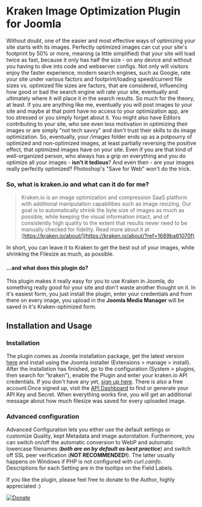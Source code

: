 # Kraken Image Optimization Plugin for Joomla

Without doubt, one of the easier and most effective ways of optimizing your site starts with its images. Perfectly optimized images can cut your site's footprint by 50% or more, meaning (a little simplified) that your site will load twice as fast, because it only has half the size - on any device and without you having to dive into code and webserver configs.
Not only will visitors enjoy the faster experience, modern search engines, such as Google, rate your site under various factors and footprint/loading speed/current file sizes vs. optimized file sizes are factors, that are considered, influencing how good or bad the search engine will rate your site, eventually and ultimately where it will place it in the search results.
So much for the theory, at least. If you are anything like me, eventually you will post images to your site and maybe at that point have no access to your optimization app, are too stressed or you simply forget about it. You might also have Editors contributing to your site, who see even less motivation in optimizing their images or are simply "not tech savvy" and don't trust their skills to do image optimization.
So, eventually, your /images folder ends up as a potpourry of optimized and non-optimized images, at least partially reversing the positive effect, that optimized images have on your site. 
Even if you are that kind of well-organized person, who always has a grip on everything and you do optimize all your images - **isn't it tedious**? And even then - are your images really perfectly optimized? Photoshop's "Save for Web" won't do the trick.

### So, what is kraken.io and what can it do for me?
>Kraken.io is an image optimization and compression SaaS platform with additional manipulation capabilities such as image resizing. Our goal is to automatically shrink the byte size of images as much as possible, while keeping the visual information intact, and of consistently high quality to the extent that results never need to be manually checked for fidelity.
Read more about it at [https://kraken.io/about/](https://kraken.io/about/?ref=1689ba61070f)

In short, you can leave it to Kraken to get the best out of your images, while shrinking the Filesize as much, as possible.

#### ...and what does this plugin do?
This plugin makes it really easy for you to use Kraken in Joomla, do something really good for your site and don't waste another thought on it. In it's easiest form, you just install the plugin, enter your credentials and from there on every image, you upload in the **Joomla Media Manager** will be saved in it's Kraken-optimized form. 

## Installation and Usage

### Installation
The plugin comes as Joomla installation package, get the latest version [here](https://github.com/pAnd0rASBG/plg_kraken/releases) and install using the Joomla installer (Extensions > manage > install). After the installation has finished, go to the configuration (System > plugins, then search for "kraken"), enable the Plugin and enter your kraken.io API credentials. 
If you don't have any yet, [sign up here](https://kraken.io/signup/?ref=1689ba61070f). There is also a free account.Once signed up, visit the [API Dashboard](https://kraken.io/account/api-credentials/?ref=1689ba61070f) to find or generate your API Key and Secret.
When everything works fine, you will get an additional message about how much filesize was saved for every uploaded image.

### Advanced configuration
Advanced Configuration lets you either use the default settings or customize Quality, kept Metadata and image autorotation. 
Furthermore, you can switch on/off the automatic conversion to WebP and automatic lowercase filenames (**_both are on by default as best practice_**) and switch off SSL peer verification (**NOT RECOMMENDED!**). The latter usually happens on Windows if PHP is not configured with _curl.cainfo_.   
Descriptions for each Setting are in the tooltips on the Field Labels.


If you like the plugin, please feel free to donate to the Author, highly appreciated :)

[![Donate](https://www.paypalobjects.com/en_US/i/btn/btn_donateCC_LG.gif)](https://www.paypal.com/cgi-bin/webscr?cmd=_s-xclick&hosted_button_id=PGLBLNLBN8RVQ)